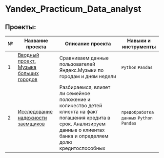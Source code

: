 # Yandex_Practicum_Data_analyst

## Проекты:
| №| Название проекта | Описание проекта                                                    | Навыки и инструменты           |  
|-----------|-------------------|------------------------------------------------------------------|-----------------------------------|
|1              |[Вводный проект. Музыка больших городов](01%20%D0%91%D0%B0%D0%B7%D0%BE%D0%B2%D1%8B%D0%B9%20Python)|Сравниваем данные пользователей Яндекс.Музыки по городам и дням недели|`Python` `Pandas`|
|2              |[Исследование надежности заемщиков](02%20%D0%9F%D1%80%D0%B5%D0%B4%D0%BE%D0%B1%D1%80%D0%B0%D0%B1%D0%BE%D1%82%D0%BA%D0%B0%20%D0%B4%D0%B0%D0%BD%D0%BD%D1%8B%D1%85)|Разбираемся, влияет ли семейное положение и количество детей клиента на факт погашения кредита в срок. Анализируем данные о клиентах банка и определяем долю кредитоспособных|`предобработка данных` `Python` `Pandas`|
